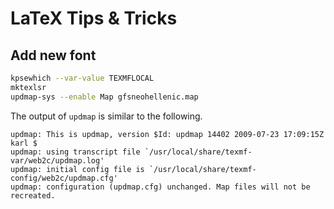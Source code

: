 ---
---

# LaTeX Tips & Tricks

## Add new font
```sh
kpsewhich --var-value TEXMFLOCAL
mktexlsr
updmap-sys --enable Map gfsneohellenic.map
```

The output of `updmap` is similar to the following.
```
updmap: This is updmap, version $Id: updmap 14402 2009-07-23 17:09:15Z karl $
updmap: using transcript file `/usr/local/share/texmf-var/web2c/updmap.log'
updmap: initial config file is `/usr/local/share/texmf-config/web2c/updmap.cfg'
updmap: configuration (updmap.cfg) unchanged. Map files will not be recreated.
```
